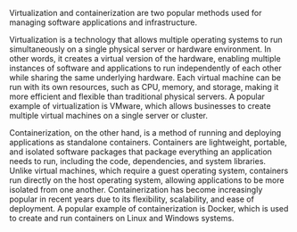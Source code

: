 

Virtualization and containerization are two popular methods used for managing software applications and infrastructure. 

Virtualization is a technology that allows multiple operating systems to run simultaneously on a single physical server or hardware environment. In other words, it creates a virtual version of the hardware, enabling multiple instances of software and applications to run independently of each other while sharing the same underlying hardware. Each virtual machine can be run with its own resources, such as CPU, memory, and storage, making it more efficient and flexible than traditional physical servers. A popular example of virtualization is VMware, which allows businesses to create multiple virtual machines on a single server or cluster. 

Containerization, on the other hand, is a method of running and deploying applications as standalone containers. Containers are lightweight, portable, and isolated software packages that package everything an application needs to run, including the code, dependencies, and system libraries. Unlike virtual machines, which require a guest operating system, containers run directly on the host operating system, allowing applications to be more isolated from one another. Containerization has become increasingly popular in recent years due to its flexibility, scalability, and ease of deployment. A popular example of containerization is Docker, which is used to create and run containers on Linux and Windows systems.